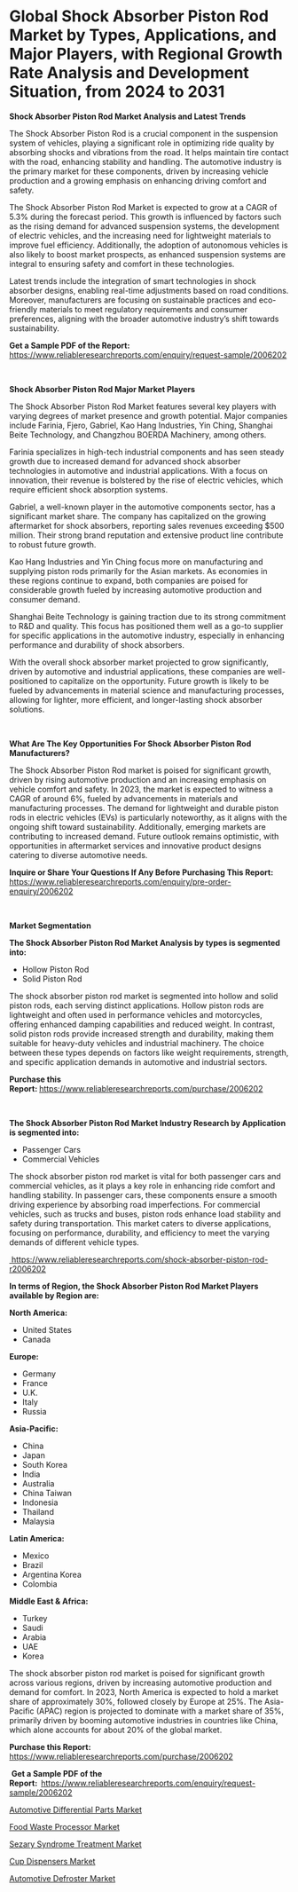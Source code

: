 <p><h1>Global Shock Absorber Piston Rod Market by Types, Applications, and Major Players, with Regional Growth Rate Analysis and Development Situation, from 2024 to 2031</h1></p><p><strong>Shock Absorber Piston Rod Market Analysis and Latest Trends</strong></p>
<p><p>The Shock Absorber Piston Rod is a crucial component in the suspension system of vehicles, playing a significant role in optimizing ride quality by absorbing shocks and vibrations from the road. It helps maintain tire contact with the road, enhancing stability and handling. The automotive industry is the primary market for these components, driven by increasing vehicle production and a growing emphasis on enhancing driving comfort and safety.</p><p>The Shock Absorber Piston Rod Market is expected to grow at a CAGR of 5.3% during the forecast period. This growth is influenced by factors such as the rising demand for advanced suspension systems, the development of electric vehicles, and the increasing need for lightweight materials to improve fuel efficiency. Additionally, the adoption of autonomous vehicles is also likely to boost market prospects, as enhanced suspension systems are integral to ensuring safety and comfort in these technologies.</p><p>Latest trends include the integration of smart technologies in shock absorber designs, enabling real-time adjustments based on road conditions. Moreover, manufacturers are focusing on sustainable practices and eco-friendly materials to meet regulatory requirements and consumer preferences, aligning with the broader automotive industry’s shift towards sustainability.</p></p>
<p><strong>Get a Sample PDF of the Report:&nbsp;</strong> <a href="https://www.reliableresearchreports.com/enquiry/request-sample/2006202?utm_campaign=34&utm_medium=2&utm_source=Github&utm_content=ia&utm_term=02112024&utm_id=shock-absorber-piston-rod">https://www.reliableresearchreports.com/enquiry/request-sample/2006202</a></p>
<p>&nbsp;</p>
<p><strong>Shock Absorber Piston Rod Major Market Players</strong></p>
<p><p>The Shock Absorber Piston Rod Market features several key players with varying degrees of market presence and growth potential. Major companies include Farinia, Fjero, Gabriel, Kao Hang Industries, Yin Ching, Shanghai Beite Technology, and Changzhou BOERDA Machinery, among others.</p><p>Farinia specializes in high-tech industrial components and has seen steady growth due to increased demand for advanced shock absorber technologies in automotive and industrial applications. With a focus on innovation, their revenue is bolstered by the rise of electric vehicles, which require efficient shock absorption systems.</p><p>Gabriel, a well-known player in the automotive components sector, has a significant market share. The company has capitalized on the growing aftermarket for shock absorbers, reporting sales revenues exceeding $500 million. Their strong brand reputation and extensive product line contribute to robust future growth.</p><p>Kao Hang Industries and Yin Ching focus more on manufacturing and supplying piston rods primarily for the Asian markets. As economies in these regions continue to expand, both companies are poised for considerable growth fueled by increasing automotive production and consumer demand.</p><p>Shanghai Beite Technology is gaining traction due to its strong commitment to R&D and quality. This focus has positioned them well as a go-to supplier for specific applications in the automotive industry, especially in enhancing performance and durability of shock absorbers.</p><p>With the overall shock absorber market projected to grow significantly, driven by automotive and industrial applications, these companies are well-positioned to capitalize on the opportunity. Future growth is likely to be fueled by advancements in material science and manufacturing processes, allowing for lighter, more efficient, and longer-lasting shock absorber solutions.</p></p>
<p>&nbsp;</p>
<p><strong>What Are The Key Opportunities For Shock Absorber Piston Rod Manufacturers?</strong></p>
<p><p>The Shock Absorber Piston Rod market is poised for significant growth, driven by rising automotive production and an increasing emphasis on vehicle comfort and safety. In 2023, the market is expected to witness a CAGR of around 6%, fueled by advancements in materials and manufacturing processes. The demand for lightweight and durable piston rods in electric vehicles (EVs) is particularly noteworthy, as it aligns with the ongoing shift toward sustainability. Additionally, emerging markets are contributing to increased demand. Future outlook remains optimistic, with opportunities in aftermarket services and innovative product designs catering to diverse automotive needs.</p></p>
<p><strong>Inquire or Share Your Questions If Any Before Purchasing This Report:</strong> <a href="https://www.reliableresearchreports.com/enquiry/pre-order-enquiry/2006202?utm_campaign=34&utm_medium=2&utm_source=Github&utm_content=ia&utm_term=02112024&utm_id=shock-absorber-piston-rod">https://www.reliableresearchreports.com/enquiry/pre-order-enquiry/2006202</a></p>
<p>&nbsp;</p>
<p><strong>Market Segmentation</strong></p>
<p><strong>The Shock Absorber Piston Rod Market Analysis by types is segmented into:</strong></p>
<p><ul><li>Hollow Piston Rod</li><li>Solid Piston Rod</li></ul></p>
<p><p>The shock absorber piston rod market is segmented into hollow and solid piston rods, each serving distinct applications. Hollow piston rods are lightweight and often used in performance vehicles and motorcycles, offering enhanced damping capabilities and reduced weight. In contrast, solid piston rods provide increased strength and durability, making them suitable for heavy-duty vehicles and industrial machinery. The choice between these types depends on factors like weight requirements, strength, and specific application demands in automotive and industrial sectors.</p></p>
<p><strong>Purchase this Report:&nbsp;</strong><a href="https://www.reliableresearchreports.com/purchase/2006202?utm_campaign=34&utm_medium=2&utm_source=Github&utm_content=ia&utm_term=02112024&utm_id=shock-absorber-piston-rod">https://www.reliableresearchreports.com/purchase/2006202</a></p>
<p>&nbsp;</p>
<p><strong>The Shock Absorber Piston Rod Market Industry Research by Application is segmented into:</strong></p>
<p><ul><li>Passenger Cars</li><li>Commercial Vehicles</li></ul></p>
<p><p>The shock absorber piston rod market is vital for both passenger cars and commercial vehicles, as it plays a key role in enhancing ride comfort and handling stability. In passenger cars, these components ensure a smooth driving experience by absorbing road imperfections. For commercial vehicles, such as trucks and buses, piston rods enhance load stability and safety during transportation. This market caters to diverse applications, focusing on performance, durability, and efficiency to meet the varying demands of different vehicle types.</p></p>
<p><a href="https://www.reliableresearchreports.com/shock-absorber-piston-rod-r2006202?utm_campaign=34&utm_medium=2&utm_source=Github&utm_content=ia&utm_term=02112024&utm_id=shock-absorber-piston-rod">&nbsp;https://www.reliableresearchreports.com/shock-absorber-piston-rod-r2006202</a></p>
<p><strong>In terms of Region, the Shock Absorber Piston Rod Market Players available by Region are:</strong></p>
<p>
    <p> <strong> North America: </strong>
        <ul>
            <li>United States</li>
            <li>Canada</li>
        </ul>
        </p> 
    <p> <strong> Europe: </strong>
        <ul>
            <li>Germany</li>
            <li>France</li>
            <li>U.K.</li>
            <li>Italy</li>
            <li>Russia</li>
        </ul>
        </p> 
    <p> <strong> Asia-Pacific: </strong>
        <ul>
            <li>China</li>
            <li>Japan</li>
            <li>South Korea</li>
            <li>India</li>
            <li>Australia</li>
            <li>China Taiwan</li>
            <li>Indonesia</li>
            <li>Thailand</li>
            <li>Malaysia</li>
        </ul>
        </p> 
    <p> <strong> Latin America: </strong>
        <ul>
            <li>Mexico</li>
            <li>Brazil</li>
            <li>Argentina Korea</li>
            <li>Colombia</li>
        </ul>
        </p> 
    <p> <strong> Middle East & Africa: </strong>
        <ul>
            <li>Turkey</li>
            <li>Saudi</li>
            <li>Arabia</li>
            <li>UAE</li>
            <li>Korea</li>
        </ul>
    </p>
    </p>
<p><p>The shock absorber piston rod market is poised for significant growth across various regions, driven by increasing automotive production and demand for comfort. In 2023, North America is expected to hold a market share of approximately 30%, followed closely by Europe at 25%. The Asia-Pacific (APAC) region is projected to dominate with a market share of 35%, primarily driven by booming automotive industries in countries like China, which alone accounts for about 20% of the global market.</p></p>
<p><strong>Purchase this Report: </strong><a href="https://www.reliableresearchreports.com/purchase/2006202?utm_campaign=34&utm_medium=2&utm_source=Github&utm_content=ia&utm_term=02112024&utm_id=shock-absorber-piston-rod">https://www.reliableresearchreports.com/purchase/2006202</a></p>
<p>&nbsp;<strong>Get a Sample PDF of the Report:&nbsp;&nbsp;</strong><a href="https://www.reliableresearchreports.com/enquiry/request-sample/2006202?utm_campaign=34&utm_medium=2&utm_source=Github&utm_content=ia&utm_term=02112024&utm_id=shock-absorber-piston-rod">https://www.reliableresearchreports.com/enquiry/request-sample/2006202</a></p>
<p><strong></strong></p>
<p><p><a href="https://github.com/fadrijbtavist/Market-Research-Report-List-1/blob/main/automotive-differential-parts-market.md?utm_campaign=34&utm_medium=2&utm_source=Github&utm_content=ia&utm_term=02112024&utm_id=shock-absorber-piston-rod">Automotive Differential Parts Market</a></p><p><a href="https://www.linkedin.com/pulse/global-food-waste-processor-market-opportunities-challenges2024-wnube?utm_campaign=34&utm_medium=2&utm_source=Github&utm_content=ia&utm_term=02112024&utm_id=shock-absorber-piston-rod">Food Waste Processor Market</a></p><p><a href="https://issuu.com/reportprime-2/docs/sezary-syndrome-treatment-market-si_c62b5c5891cbe1?utm_campaign=34&utm_medium=2&utm_source=Github&utm_content=ia&utm_term=02112024&utm_id=shock-absorber-piston-rod">Sezary Syndrome Treatment Market</a></p><p><a href="https://www.linkedin.com/pulse/global-cup-dispensers-nexus-sector-confluences-regional-catalysts-8ghwe?utm_campaign=34&utm_medium=2&utm_source=Github&utm_content=ia&utm_term=02112024&utm_id=shock-absorber-piston-rod">Cup Dispensers Market</a></p><p><a href="https://github.com/avilarotedlowkog/Market-Research-Report-List-1/blob/main/automotive-defroster-market.md?utm_campaign=34&utm_medium=2&utm_source=Github&utm_content=ia&utm_term=02112024&utm_id=shock-absorber-piston-rod">Automotive Defroster Market</a></p></p>